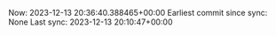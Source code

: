 Now: 2023-12-13 20:36:40.388465+00:00 Earliest commit since sync: None Last sync: 2023-12-13 20:10:47+00:00

